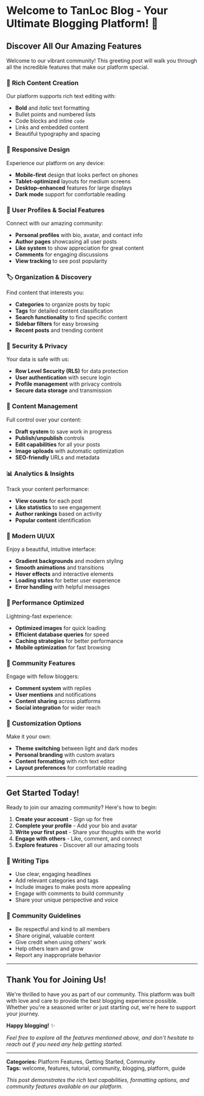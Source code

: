 # Welcome to TanLoc Blog - Your Ultimate Blogging Platform! 🎉

## Discover All Our Amazing Features

Welcome to our vibrant community! This greeting post will walk you through all the incredible features that make our platform special.

### 🎨 **Rich Content Creation**
Our platform supports rich text editing with:
- **Bold** and *italic* text formatting
- Bullet points and numbered lists
- Code blocks and inline `code`
- Links and embedded content
- Beautiful typography and spacing

### 📱 **Responsive Design**
Experience our platform on any device:
- **Mobile-first** design that looks perfect on phones
- **Tablet-optimized** layouts for medium screens
- **Desktop-enhanced** features for large displays
- **Dark mode** support for comfortable reading

### 👥 **User Profiles & Social Features**
Connect with our amazing community:
- **Personal profiles** with bio, avatar, and contact info
- **Author pages** showcasing all user posts
- **Like system** to show appreciation for great content
- **Comments** for engaging discussions
- **View tracking** to see post popularity

### 🏷️ **Organization & Discovery**
Find content that interests you:
- **Categories** to organize posts by topic
- **Tags** for detailed content classification
- **Search functionality** to find specific content
- **Sidebar filters** for easy browsing
- **Recent posts** and trending content

### 🔐 **Security & Privacy**
Your data is safe with us:
- **Row Level Security (RLS)** for data protection
- **User authentication** with secure login
- **Profile management** with privacy controls
- **Secure data storage** and transmission

### 🎯 **Content Management**
Full control over your content:
- **Draft system** to save work in progress
- **Publish/unpublish** controls
- **Edit capabilities** for all your posts
- **Image uploads** with automatic optimization
- **SEO-friendly** URLs and metadata

### 📊 **Analytics & Insights**
Track your content performance:
- **View counts** for each post
- **Like statistics** to see engagement
- **Author rankings** based on activity
- **Popular content** identification

### 🌟 **Modern UI/UX**
Enjoy a beautiful, intuitive interface:
- **Gradient backgrounds** and modern styling
- **Smooth animations** and transitions
- **Hover effects** and interactive elements
- **Loading states** for better user experience
- **Error handling** with helpful messages

### 🚀 **Performance Optimized**
Lightning-fast experience:
- **Optimized images** for quick loading
- **Efficient database queries** for speed
- **Caching strategies** for better performance
- **Mobile optimization** for fast browsing

### 💬 **Community Features**
Engage with fellow bloggers:
- **Comment system** with replies
- **User mentions** and notifications
- **Content sharing** across platforms
- **Social integration** for wider reach

### 🎨 **Customization Options**
Make it your own:
- **Theme switching** between light and dark modes
- **Personal branding** with custom avatars
- **Content formatting** with rich text editor
- **Layout preferences** for comfortable reading

---

## Get Started Today! 

Ready to join our amazing community? Here's how to begin:

1. **Create your account** - Sign up for free
2. **Complete your profile** - Add your bio and avatar
3. **Write your first post** - Share your thoughts with the world
4. **Engage with others** - Like, comment, and connect
5. **Explore features** - Discover all our amazing tools

### 📝 **Writing Tips**
- Use clear, engaging headlines
- Add relevant categories and tags
- Include images to make posts more appealing
- Engage with comments to build community
- Share your unique perspective and voice

### 🤝 **Community Guidelines**
- Be respectful and kind to all members
- Share original, valuable content
- Give credit when using others' work
- Help others learn and grow
- Report any inappropriate behavior

---

## Thank You for Joining Us! 

We're thrilled to have you as part of our community. This platform was built with love and care to provide the best blogging experience possible. Whether you're a seasoned writer or just starting out, we're here to support your journey.

**Happy blogging!** ✨

*Feel free to explore all the features mentioned above, and don't hesitate to reach out if you need any help getting started.*

---

**Categories:** Platform Features, Getting Started, Community  
**Tags:** welcome, features, tutorial, community, blogging, platform, guide

*This post demonstrates the rich text capabilities, formatting options, and community features available on our platform.*
